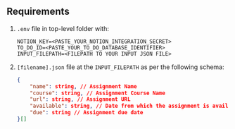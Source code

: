 ## Requirements

1. `.env` file in top-level folder with:
	```text
	NOTION_KEY=<PASTE_YOUR_NOTION_INTEGRATION_SECRET>
	TO_DO_ID=<PASTE_YOUR_TO_DO_DATABASE_IDENTIFIER>
	INPUT_FILEPATH=<FILEPATH TO YOUR INPUT JSON FILE>
	```

2. `[filename].json` file at the `INPUT_FILEPATH` as per the following schema:
	```json
	{
		"name": string, // Assignment Name
		"course": string, // Assignment Course Name
		"url": string, // Assignment URL
		"available": string, // Date from which the assignment is available
		"due": string // Assignment due date
	}[]
	```